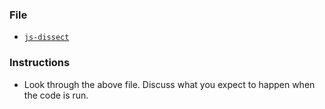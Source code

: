### File

* [`js-dissect`](js-dissect.html)

### Instructions

* Look through the above file. Discuss what you expect to happen when the code is run.
